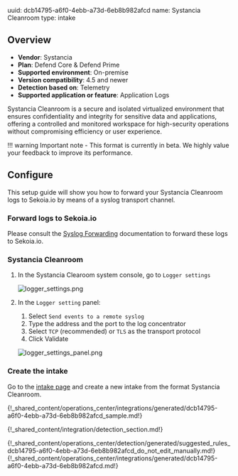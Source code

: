 uuid: dcb14795-a6f0-4ebb-a73d-6eb8b982afcd
name: Systancia Cleanroom
type: intake

## Overview
- **Vendor**: Systancia
- **Plan**: Defend Core & Defend Prime
- **Supported environment**: On-premise
- **Version compatibility**: 4.5 and newer
- **Detection based on**: Telemetry
- **Supported application or feature**: Application Logs

Systancia Cleanroom is a secure and isolated virtualized environment that ensures confidentiality and integrity for sensitive data and applications, offering a controlled and monitored workspace for high-security operations without compromising efficiency or user experience.

!!! warning
    Important note - This format is currently in beta. We highly value your feedback to improve its performance.



## Configure

This setup guide will show you how to forward your Systancia Cleanroom logs to Sekoia.io by means of a syslog transport channel.

### Forward logs to Sekoia.io

Please consult the [Syslog Forwarding](/integration/ingestion_methods/syslog/sekoiaio_forwarder/) documentation to forward these logs to Sekoia.io.

### Systancia Cleanroom

1. In the Systancia Clearoom system console, go to `Logger settings`
    
    ![logger_settings.png](/assets/integration/application/systancia-cleanroom/logger_settings.png)

2. In the `Logger setting` panel:
   1. Select `Send events to a remote syslog`
   2. Type the address and the port to the log concentrator
   3. Select `TCP` (recommended) or `TLS` as the transport protocol
   4. Click Validate

    ![logger_settings_panel.png](/assets/integration/application/systancia-cleanroom/logger_settings_panel.png)

### Create the intake

Go to the [intake page](https://app.sekoia.io/operations/intakes) and create a new intake from the format Systancia Cleanroom.

{!_shared_content/operations_center/integrations/generated/dcb14795-a6f0-4ebb-a73d-6eb8b982afcd_sample.md!}


{!_shared_content/integration/detection_section.md!}

{!_shared_content/operations_center/detection/generated/suggested_rules_dcb14795-a6f0-4ebb-a73d-6eb8b982afcd_do_not_edit_manually.md!}
{!_shared_content/operations_center/integrations/generated/dcb14795-a6f0-4ebb-a73d-6eb8b982afcd.md!}

